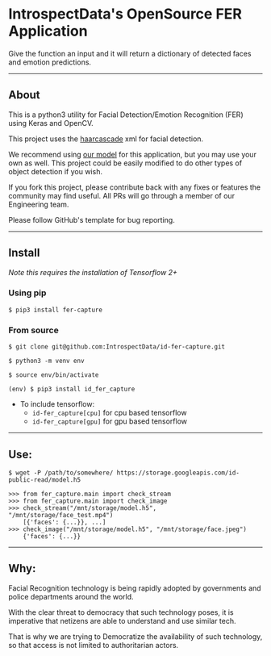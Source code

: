 # IntrospectData's OpenSource FER Application

Give the function an input and it will return a dictionary of detected faces and emotion predictions.


---

## About

This is a python3 utility for Facial Detection/Emotion Recognition (FER) using Keras and OpenCV.

This project uses the [haarcascade](https://github.com/opencv/opencv/blob/master/data/haarcascades/haarcascade_frontalface_default.xml) xml for facial detection.

We recommend using [our model](https://storage.googleapis.com/id-public-read/model.h5) for this application, but you may use your own as well. This project could be easily modified to do other types of object detection if you wish.

If you fork this project, please contribute back with any fixes or features the community may find useful. All PRs will go through a member of our Engineering team.

Please follow GitHub's template for bug reporting.

---

## Install
*Note this requires the installation of Tensorflow 2+*
### Using pip

`$ pip3 install fer-capture`

### From source

`$ git clone git@github.com:IntrospectData/id-fer-capture.git`

`$ python3 -m venv env`

`$ source env/bin/activate`

`(env) $ pip3 install id_fer_capture`
  - To include tensorflow:
      - `id-fer_capture[cpu]` for cpu based tensorflow
      - `id-fer_capture[gpu]` for gpu based tensorflow
---

## Use:

`$ wget -P /path/to/somewhere/ https://storage.googleapis.com/id-public-read/model.h5`

```python3
>>> from fer_capture.main import check_stream
>>> from fer_capture.main import check_image
>>> check_stream("/mnt/storage/model.h5", "/mnt/storage/face_test.mp4")
    [{'faces': {...}}, ...]
>>> check_image("/mnt/storage/model.h5", "/mnt/storage/face.jpeg")
    {'faces': {...}}
```
---

## Why:
Facial Recognition technology is being rapidly adopted by governments and police departments around the world.

With the clear threat to democracy that such technology poses, it is imperative that netizens are able to understand and use similar tech.

That is why we are trying to Democratize the availability of such technology, so that access is not limited to authoritarian actors.
